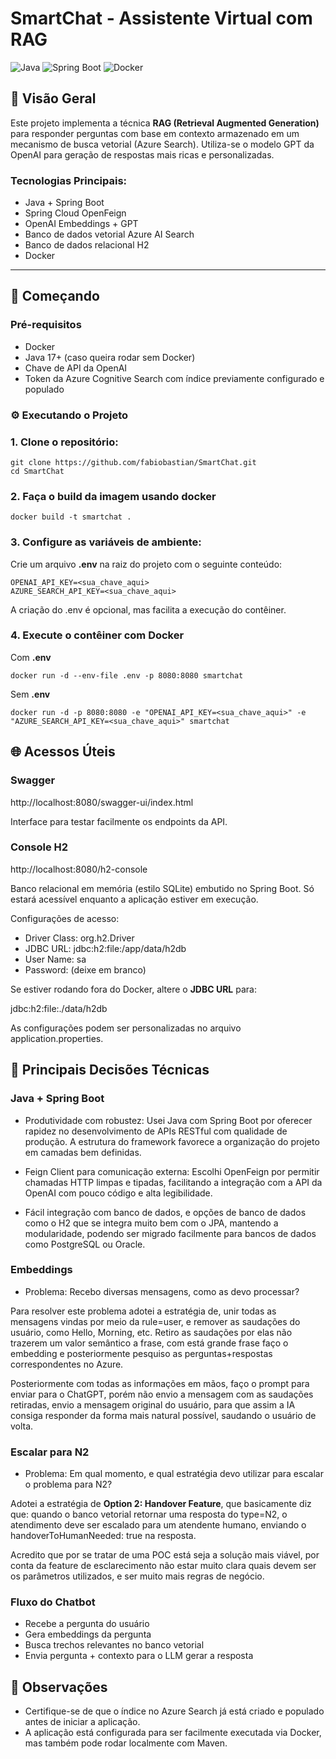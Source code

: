 # SmartChat - Assistente Virtual com RAG

![Java](https://img.shields.io/badge/Java-17%2B-blue)
![Spring Boot](https://img.shields.io/badge/Spring_Boot-3.1-green)
![Docker](https://img.shields.io/badge/Docker-✓-blue)

## 📝 Visão Geral

Este projeto implementa a técnica **RAG (Retrieval Augmented Generation)** para responder perguntas com base em contexto armazenado em um mecanismo de busca vetorial (Azure Search). Utiliza-se o modelo GPT da OpenAI para geração de respostas mais ricas e personalizadas.

### Tecnologias Principais:

- Java + Spring Boot
- Spring Cloud OpenFeign
- OpenAI Embeddings + GPT
- Banco de dados vetorial Azure AI Search
- Banco de dados relacional H2
- Docker

---

## 🚀 Começando

### Pré-requisitos

- Docker
- Java 17+ (caso queira rodar sem Docker)
- Chave de API da OpenAI
- Token da Azure Cognitive Search com índice previamente configurado e populado

### ⚙️ Executando o Projeto

### 1. Clone o repositório:
```
git clone https://github.com/fabiobastian/SmartChat.git
cd SmartChat
```

### 2. Faça o build da imagem usando docker
```
docker build -t smartchat . 
```

### 3. Configure as variáveis de ambiente:

Crie um arquivo **.env** na raiz do projeto com o seguinte conteúdo:
```
OPENAI_API_KEY=<sua_chave_aqui>
AZURE_SEARCH_API_KEY=<sua_chave_aqui>
```
A criação do .env é opcional, mas facilita a execução do contêiner.

### 4. Execute o contêiner com Docker

Com **.env**
```
docker run -d --env-file .env -p 8080:8080 smartchat
```
Sem **.env**
```
docker run -d -p 8080:8080 -e "OPENAI_API_KEY=<sua_chave_aqui>" -e "AZURE_SEARCH_API_KEY=<sua_chave_aqui>" smartchat
```

## 🌐 Acessos Úteis

### Swagger

http://localhost:8080/swagger-ui/index.html

Interface para testar facilmente os endpoints da API.

### Console H2

http://localhost:8080/h2-console

Banco relacional em memória (estilo SQLite) embutido no Spring Boot. Só estará acessível enquanto a aplicação estiver em execução.

Configurações de acesso:

- Driver Class:	org.h2.Driver
- JDBC URL: jdbc:h2:file:/app/data/h2db
- User Name: sa
- Password: (deixe em branco)

Se estiver rodando fora do Docker, altere o **JDBC URL** para:

jdbc:h2:file:./data/h2db

As configurações podem ser personalizadas no arquivo application.properties.

## 🧠 Principais Decisões Técnicas

### Java + Spring Boot

- Produtividade com robustez: Usei Java com Spring Boot por oferecer rapidez no desenvolvimento de APIs RESTful com qualidade de produção. A estrutura do framework favorece a organização do projeto em camadas bem definidas.

- Feign Client para comunicação externa: Escolhi OpenFeign por permitir chamadas HTTP limpas e tipadas, facilitando a integração com a API da OpenAI com pouco código e alta legibilidade.

- Fácil integração com banco de dados, e opções de banco de dados como o H2 que se integra muito bem com o JPA, mantendo a modularidade, podendo ser migrado facilmente para bancos de dados como PostgreSQL ou Oracle.

### Embeddings

- Problema: Recebo diversas mensagens, como as devo processar?

Para resolver este problema adotei a estratégia de, unir todas as mensagens vindas por meio da rule=user, e remover as saudações do usuário, como Hello, Morning, etc. Retiro as saudações por elas não trazerem um valor semântico a frase, com está grande frase faço o embedding e posteriormente pesquiso as perguntas+respostas correspondentes no Azure.

Posteriormente com todas as informações em mãos, faço o prompt para enviar para o ChatGPT, porém não envio a mensagem com as saudações retiradas, envio a mensagem original do usuário, para que assim a IA consiga responder da forma mais natural possível, saudando o usuário de volta.

### Escalar para N2

- Problema: Em qual momento, e qual estratégia devo utilizar para escalar o problema para N2?

Adotei a estratégia de **Option 2: Handover Feature**, que basicamente diz que: quando o banco vetorial retornar uma resposta do type=N2, o atendimento deve ser escalado para um atendente humano, enviando o handoverToHumanNeeded: true na resposta.

Acredito que por se tratar de uma POC está seja a solução mais viável, por conta da feature de esclarecimento não estar muito clara quais devem ser os parâmetros utilizados, e ser muito mais regras de negócio.

### Fluxo do Chatbot

- Recebe a pergunta do usuário
- Gera embeddings da pergunta
- Busca trechos relevantes no banco vetorial
- Envia pergunta + contexto para o LLM gerar a resposta


## 📌 Observações

- Certifique-se de que o índice no Azure Search já está criado e populado antes de iniciar a aplicação.
- A aplicação está configurada para ser facilmente executada via Docker, mas também pode rodar localmente com Maven.